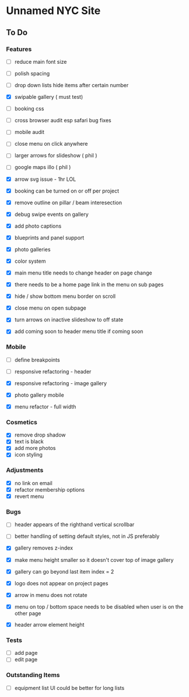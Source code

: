 # Unnamed NYC Site

## To Do

### Features
- [ ] reduce main font size
- [ ] polish spacing


- [ ] drop down lists hide items after certain number

- [x] swipable gallery ( must test)

- [ ] booking css

- [ ] cross browser audit esp safari bug fixes
- [ ] mobile audit

- [ ] close menu on click anywhere
- [ ] larger arrows for slideshow ( phil )
- [ ] google maps illo ( phil )

- [X] arrow svg issue - 1hr LOL
- [X] booking can be turned on or off per project
- [x] remove outline on pillar / beam interesection
- [x] debug swipe events on gallery
- [x] add photo captions
- [x] blueprints and panel support
- [x] photo galleries
- [x] color system
- [x] main menu title needs to change header on page change
- [x] there needs to be a home page link in the menu on sub pages
- [x] hide / show bottom menu border on scroll
- [x] close menu on open subpage
- [x] turn arrows on inactive slideshow to off state
- [x] add coming soon to header menu title if coming soon

### Mobile
- [ ]  define breakpoints
- [ ]  responsive refactoring - header

- [x]  responsive refactoring - image gallery
- [x]  photo gallery mobile
- [x]  menu refactor - full width

### Cosmetics
- [X] remove drop shadow
- [x]  text is black
- [x]  add more photos
- [x]  icon styling

### Adjustments
- [x] no link on email
- [x] refactor membership options
- [x] revert menu

### Bugs
- [ ] header appears of the righthand vertical scrollbar
- [ ] better handling of setting default styles, not in JS preferably

- [x] gallery removes z-index
- [x] make menu height smaller so it doesn't cover top of image gallery
- [x] gallery can go beyond last item index = 2
- [x] logo does not appear on project pages
- [x] arrow in menu does not rotate
- [x] menu on top / bottom space needs to be disabled when user is on the other page
- [x] header arrow element height

### Tests
- [ ] add page
- [ ] edit page

### Outstanding Items
- [ ] equipment list UI could be better for long lists
